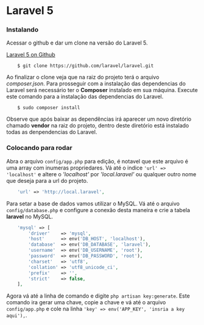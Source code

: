 # Laravel 5

### Instalando

Acessar o github e dar um clone na versão do Laravel 5. 

[Laravel 5 on Github](https://github.com/laravel/laravel)

```code
	$ git clone https://github.com/laravel/laravel.git
```

Ao finalizar o clone veja que na raiz do projeto terá o arquivo *composer.json*. Para prosseguir com a instalação das dependencias do Laravel será necessário ter o **Composer** instalado em sua máquina. Execute este comando para a instalação das dependencias do Laravel.

```code
	$ sudo composer install
```
Observe que após baixar as dependências irá aparecer um novo diretório chamado **vendor** na raiz do projeto, dentro deste diretório está instalado todas as denpendencias do Laravel.

### Colocando para rodar 

Abra o arquivo ```config/app.php``` para edição, é notavel que este arquivo é uma array com inumeras propriedares. Vá até o indice ```'url' => 'localhost'``` e altere o *'localhost'* por *'local.laravel'* ou qualquer outro nome que deseja para a url do projeto.

```php
	'url' => 'http://local.laravel',
```

Para setar a base de dados vamos utilizar o MySQL. Vá até o arquivo ```config/database.php``` e configure a conexão desta maneira e crie a tabela **laravel** no MySQL.

```php
	'mysql' => [
	    'driver'    => 'mysql',
	    'host'      => env('DB_HOST', 'localhost'),
	    'database'  => env('DB_DATABASE', 'laravel'),
	    'username'  => env('DB_USERNAME', 'root'),
	    'password'  => env('DB_PASSWORD', 'root'),
	    'charset'   => 'utf8',
	    'collation' => 'utf8_unicode_ci',
	    'prefix'    => '',
	    'strict'    => false,
	],
```

Agora vá até a linha de comando e digite ```php artisan key:generate```. Este comando ira gerar uma chave, copie a chave e vá até o arquivo ```config/app.php``` e cole na linha ```'key' => env('APP_KEY', 'insria a key aqui'),```.


